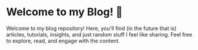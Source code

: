 # Welcome to my Blog! 👋

Welcome to my blog repository! Here, you'll find (in the future that is) articles, tutorials, insights, and just random stuff I feel like sharing. Feel free to explore, read, and engage with the content.
